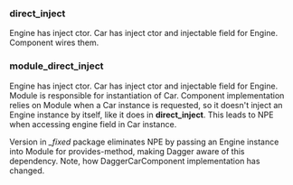 ### direct_inject

Engine has inject ctor. Car has inject ctor and injectable field for Engine. Component wires them.

### module_direct_inject

Engine has inject ctor. Car has inject ctor and injectable field for Engine. Module is responsible for instantiation of Car. Component implementation relies on Module when a Car instance is requested, so it doesn't inject an Engine instance by itself, like it does in **direct_inject**. This leads to NPE when accessing engine field in Car instance.

Version in *_fixed* package eliminates NPE by passing an Engine instance into Module for provides-method, making Dagger aware of this dependency. Note, how DaggerCarComponent implementation has changed.
